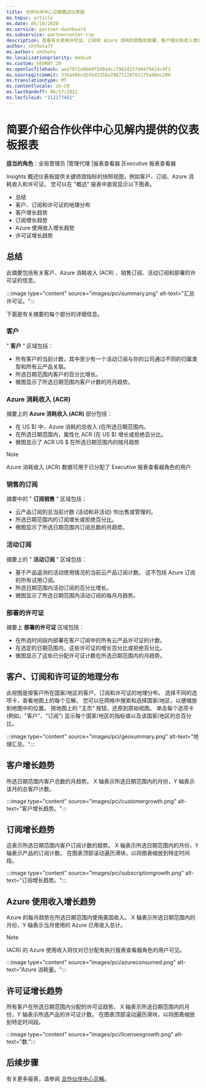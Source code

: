 ```yaml
---
title: 合作伙伴中心见解概述仪表板
ms.topic: article
ms.date: 05/19/2020
ms.service: partner-dashboard
ms.subservice: partnercenter-csp
description: 查看有关使用许可证、订阅和 Azure 消耗的销售和部署、客户增长和收入增长情况的快照。
author: shthota77
ms.author: shthota
ms.localizationpriority: medium
ms.custom: SEOMAY.20
ms.openlocfilehash: aea78f2a9b60f5d8adcc7962d15749479424c9f1
ms.sourcegitcommit: 376a49bcd245d3358a78871128761175a96ec200
ms.translationtype: MT
ms.contentlocale: zh-CN
ms.lasthandoff: 06/17/2021
ms.locfileid: "112277481"
---
```

# <a name="overview-dashboard-reports-available-in-partner-center-insights"></a>简要介绍合作伙伴中心见解内提供的仪表板报表
 
**适当的角色**：全局管理员 |管理代理 |报表查看器 |Executive 报表查看器

Insights 概述仪表板提供关键绩效指标的快照视图，例如客户、订阅、Azure 消耗收入和许可证。 您可以在 "概述" 报表中直观显示以下图表。

- 总结  
- 客户、订阅和许可证的地理分布  
- 客户增长趋势 
- 订阅增长趋势 
- Azure 使用收入增长趋势 
- 许可证增长趋势 

## <a name="summary"></a>总结

此摘要包括有关客户、Azure 消耗收入 (ACR) 、销售订阅、活动订阅和部署的许可证的信息。 

:::image type="content" source="images/pci/summary.png" alt-text="汇总许可证。":::

下面是有关摘要的每个部分的详细信息。

### <a name="customers"></a>客户

" **客户** " 区域包括：

- 所有客户的当前计数，其中至少有一个活动订阅与你的公司通过不同的归属类型和所有云产品关联。
- 所选日期范围内客户的百分比增长。
- 微图显示了所选日期范围内客户计数的月月趋势。

### <a name="azure-consumed-revenue-acr"></a>Azure 消耗收入 (ACR) 

摘要上的 **Azure 消耗收入 (ACR)** 部分包括：

- 在 US $) 中，Azure 消耗的总收入 (在所选日期范围内。
- 在所选日期范围内，属性化 ACR (在 US $) 增长或拒绝百分比。
- 微图显示了 ACR US $ 在所选日期范围内的按月趋势 

> [!NOTE]
> Azure 消耗收入 (ACR) 数据可用于已分配了 Executive 报表查看器角色的用户 
 
### <a name="subscriptions-sold"></a>销售的订阅

摘要中的 " **订阅销售** " 区域包括：

- 云产品订阅的总当前计数 (活动和非活动) 你出售或管理的。  
- 所选日期范围内的订阅增长或拒绝百分比。
- 微图显示了所选日期范围内订阅总数的月趋势。

### <a name="active-subscriptions"></a>活动订阅

摘要上的 " **活动订阅** " 区域包括：

- 基于产品遥测的活动使用情况的当前云产品订阅计数。 这不包括 Azure 订阅的所有试用订阅。  
- 所选日期范围内活动订阅的百分比增长。
- 微图显示了所选日期范围内活动订阅的每月月趋势。
 
### <a name="licenses-deployed"></a>部署的许可证

摘要上 **部署的许可证** 区域包括：
 
- 在所选时间段内部署在客户订阅中的所有云产品许可证的计数。 
- 在选定的日期范围内，这些许可证的增长百分比或拒绝百分比。 
- 微图显示了这些已分配许可证计数在所选日期范围内的月趋势。

## <a name="geographical-spread-of-your-customers-subscriptions-and-licenses"></a>客户、订阅和许可证的地理分布

此视图是按客户所在国家/地区的客户、订阅和许可证的地理分布。 选择不同的选项卡，查看地图上的每个见解。 您可以在网格中搜索和选择国家/地区，以便缩放到地图中的位置。 按地图上的 "主页" 按钮，还原到原始视图。 单击每个选项卡 (例如，"客户"、"订阅") 显示每个国家/地区的指标值以及该国家/地区的总百分比。  

:::image type="content" source="images/pci/geosummary.png" alt-text="地理汇总。":::

## <a name="customers-growth-trend"></a>客户增长趋势

所选日期范围内客户总数的月趋势。 X 轴表示所选日期范围内的月份，Y 轴表示该月的总客户计数。 

:::image type="content" source="images/pci/customergrowth.png" alt-text="客户增长趋势。":::

## <a name="subscriptions-growth-trend"></a>订阅增长趋势

这表示所选日期范围内客户订阅计数的趋势。 X 轴表示所选日期范围内的月份，Y 轴表示产品的订阅计数。 在图表顶部滚动遍历滑块，以将图表缩放到特定时间段。 

:::image type="content" source="images/pci/subscriptiongrowth.png" alt-text="订阅增长趋势。":::

## <a name="azure-consumed-revenue-growth-trend"></a>Azure 使用收入增长趋势

Azure 的每月趋势在所选日期范围内使用美国收入。 X 轴表示所选日期范围内的月份，Y 轴表示当月使用的 Azure 已用收入总计。

> [!NOTE]
>  (ACR) 的 Azure 使用收入将仅对已分配有执行报表查看器角色的用户可见。 

:::image type="content" source="images/pci/azureconsumed.png" alt-text="Azure 消耗量。":::

## <a name="licenses-growth-trend"></a>许可证增长趋势
 
所有客户在所选日期范围内分配的许可证趋势。 X 轴表示所选日期范围内的月份，Y 轴表示所选产品的许可证计数。 在图表顶部滚动遍历滑块，以将图表缩放到特定时间段。  

:::image type="content" source="images/pci/licensesgrowth.png" alt-text="数.":::

## <a name="next-steps"></a>后续步骤

有关更多报表，请参阅 [合作伙伴中心见解](partner-center-insights.md)。
